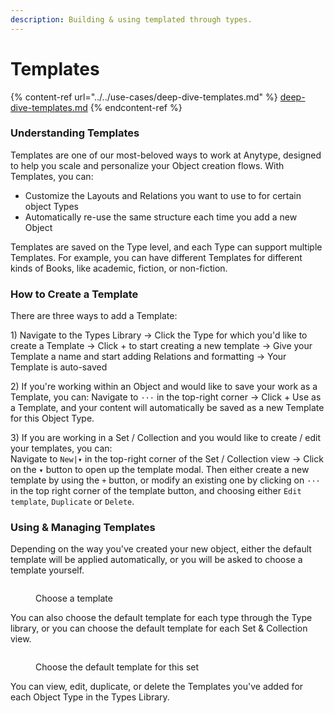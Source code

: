 ```yaml
---
description: Building & using templated through types.
---
```


# Templates

{% content-ref url="../../use-cases/deep-dive-templates.md" %}
[deep-dive-templates.md](../../use-cases/deep-dive-templates.md)
{% endcontent-ref %}

### Understanding Templates

Templates are one of our most-beloved ways to work at Anytype, designed to help you scale and personalize your Object creation flows. With Templates, you can:

* Customize the Layouts and Relations you want to use to for certain object Types
* Automatically re-use the same structure each time you add a new Object

Templates are saved on the Type level, and each Type can support multiple Templates. For example, you can have different Templates for different kinds of Books, like academic, fiction, or non-fiction.

### How to Create a Template

There are three ways to add a Template:

1\) Navigate to the Types Library → Click the Type for which you'd like to create a Template → Click + to start creating a new template → Give your Template a name and start adding Relations and formatting → Your Template is auto-saved

2\) If you're working within an Object and would like to save your work as a Template, you can: Navigate to `···` in the top-right corner → Click + Use as a Template, and your content will automatically be saved as a new Template for this Object Type.

3\) If you are working in a Set / Collection and you would like to create / edit your templates, you can:\
Navigate to `New|▾` in the top-right corner of the Set / Collection view -> Click on the `▾` button to open up the template modal. Then either create a new template by using the `+` button, or modify an existing one by clicking on `···` in the top right corner of the template button, and choosing either `Edit template`, `Duplicate` or `Delete`.

### Using & Managing Templates

Depending on the way you've created your new object, either the default template will be applied automatically, or you will be asked to choose a template yourself.

<figure><img src="../../.gitbook/assets/5_Template Picker Screenshot.png" alt=""><figcaption><p>Choose a template</p></figcaption></figure>

You can also choose the default template for each type through the Type library, or you can choose the default template for each Set & Collection view.

<figure><img src="../../.gitbook/assets/6_Default Template Selector Screenshot at 18.15.24.png" alt=""><figcaption><p>Choose the default template for this set</p></figcaption></figure>

You can view, edit, duplicate, or delete the Templates you've added for each Object Type in the Types Library.
